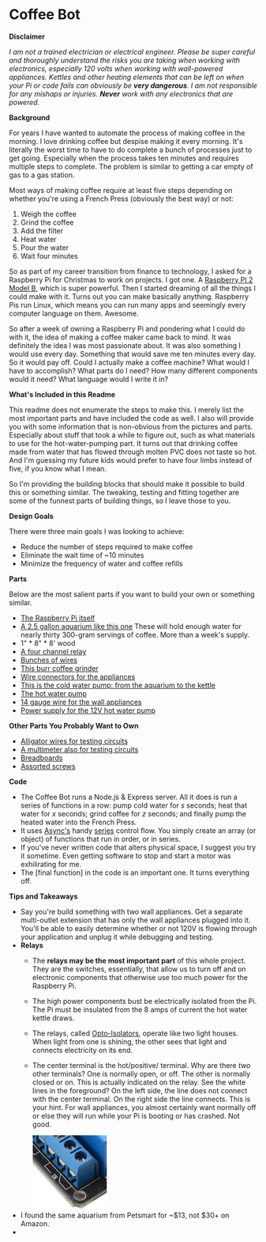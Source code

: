# Coffee Bot

**Disclaimer**

*I am not a trained electrician or electrical engineer.  Please be super careful and thoroughly understand the risks you are taking when working with electronics, especially 120 volts when working with wall-powered appliances.  Kettles and other heating elements that can be left on when your Pi or code fails can obviously be __very dangerous__. I am not responsible for any mishaps or injuries.  __Never__ work with any electronics that are powered.*

**Background**

For years I have wanted to automate the process of making coffee in the morning.  I love drinking coffee but despise making it every morning.  It's literally the worst time to have to do complete a bunch of processes just to get going.  Especially when the process takes ten minutes and requires multiple steps to complete. The problem is similar to getting a car empty of gas to a gas station.

Most ways of making coffee require at least five steps depending on whether you're using a French Press (obviously the best way) or not:

1. Weigh the coffee
2. Grind the coffee
3. Add the filter
4. Heat water
5. Pour the water
6. Wait four minutes

So as part of my career transition from finance to technology, I asked for a Raspberry Pi for Christmas to work on projects.  I got one.  A [Raspberry PI 2 Model B](https://www.raspberrypi.org/products/raspberry-pi-2-model-b/), which is super powerful.  Then I started dreaming of all the things I could make with it.  Turns out you can make basically anything.  Raspberry Pis run Linux, which means you can run many apps and seemingly every computer language on them.  Awesome. 

So after a week of owning a Raspberry Pi and pondering what I could do with it, the idea of making a coffee maker came back to mind.  It was definitely the idea I was most passionate about.  It was also something I would use every day.  Something that would save me ten minutes every day.  So it would pay off.  Could I actually make a coffee machine?  What would I have to accomplish?  What parts do I need?  How many different components would it need?  What language would I write it in?

**What's Included in this Readme**

This readme does not enumerate the steps to make this.  I merely list the most important parts and have included the code as well.  I also will provide you with some information that is non-obvious from the pictures and parts.  Especially about stuff that took a while to figure out, such as what materials to use for the hot-water-pumping part.  It turns out that drinking coffee made from water that has flowed through molten PVC does not taste so hot.  And I'm guessing my future kids would prefer to have four limbs instead of five, if you know what I mean.

So I'm providing the building blocks that should make it possible to build this or something similar.  The tweaking, testing and fitting together are some of the funnest parts of building things, so I leave those to you.

**Design Goals**

There were three main goals I was looking to achieve:
- Reduce the number of steps required to make coffee
- Eliminate the wait time of ~10 minutes
- Minimize the frequency of water and coffee refills

**Parts**

Below are the most salient parts if you want to build your own or something similar.  

- [The Raspberry Pi itself](http://www.amazon.com/CanaKit-Raspberry-Complete-Starter-9-Items/dp/B008XVAVAW/)
- [A 2.5 gallon aquarium like this one](http://www.amazon.com/All-Glass-Aquarium-AAG10002-2-5-Gallon/dp/B0002AS1PE/) These will hold enough water for nearly thirty 300-gram servings of coffee.  More than a week's supply.
- 1" * 8" * 8' wood
- [A four channel relay](http://amzn.com/B00KTEN3TM)
- [Bunches of wires](http://www.amazon.com/Kalevel%C2%AE-120pcs-Multicolored-Female-Breadboard/)
- [This burr coffee grinder](http://amzn.com/B004T6EJS0)
- [Wire connectors for the appliances](http://www.amazon.com/gp/product/B004X32N5U)
- [This is the cold water pump: from the aquarium to the kettle](http://www.amazon.com/gp/product/B0018WVNX2)
- [The hot water pump](http://www.amazon.com/gp/product/B0196WL6GY)
- [14 gauge wire for the wall appliances](http://www.amazon.com/Grand-General-55241-14-Gauge-Primary/)
- [Power supply for the 12V hot water pump](http://www.amazon.com/JBtek-Breadboard-Supply-Arduino-Solderless/dp/B010UJFVTU)

**Other Parts You Probably Want to Own**
- [Alligator wires for testing circuits](http://www.amazon.com/gp/product/B0002KRABU)
- [A multimeter also for testing circuits](http://www.amazon.com/Etekcity-Digital-Multimeter-Tester-Measurement/dp/B00B7CS3UY)
- [Breadboards](http://www.amazon.com/Frentaly%C2%AE-Solderless-BreadBoard-tie-points-power/dp/B01258UZMC)
- [Assorted screws](http://www.amazon.com/Hillman-Group-591519-Assortment-195-Pack/dp/B00CR8ZRE2)

**Code**

- The Coffee Bot runs a Node.js & Express server.  All it does is run a series of functions in a row: pump cold water for *s* seconds; heat that water for *x* seconds; grind coffee for *z* seconds; and finally pump the heated water into the French Press.
- It uses [Async's](https://github.com/caolan/async) handy [series](https://github.com/caolan/async#seriestasks-callback) control flow.  You simply create an array (or object) of functions that run in order, or in series.
- If you've never written code that alters physical space, I suggest you try it sometime.  Even getting software to stop and start a motor was exhilirating for me.
- The [final function] in the code is an important one.  It turns everything off.

**Tips and Takeaways**

- Say you're build something with two wall appliances.  Get a separate multi-outlet extension that has only the wall appliances plugged into it.  You'll be able to easily determine whether or not 120V is flowing through your application and unplug it while debugging and testing.
- **Relays**  
  - The __relays may be the most important part__ of this whole project.  They are the switches, essentially, that allow us to turn off and on electronic components that otherwise use too much power for the Raspberry Pi.  
  - The high power components bust be electrically isolated from the Pi.  The Pi must be insulated from the 8 amps of current the hot water kettle draws.  
  - The relays, called [Opto-Isolators](https://en.wikipedia.org/wiki/Opto-isolator), operate like two light houses.  When light from one is shining, the other sees that light and connects electricity on its end.
  - The center terminal is the hot/positive/ terminal.  Why are there _two_ other terminals?  One is normally open, or off.  The other is normally closed or on.  This is actually indicated on the relay.  See the white lines in the foreground?  On the left side, the line does not connect with the center terminal.  On the right side the line connects.  This is your hint.  For wall appliances, you almost certainly want normally off or else they will run while your Pi is booting or has crashed.  Not good.

    <img src="https://github.com/JohnAllen/coffee-bot/blob/master/relay-closeup.png" alt="relay closeup" width="150px" height="150px">
- I found the same aquarium from Petsmart for ~$13, not $30+ on Amazon.
- 


